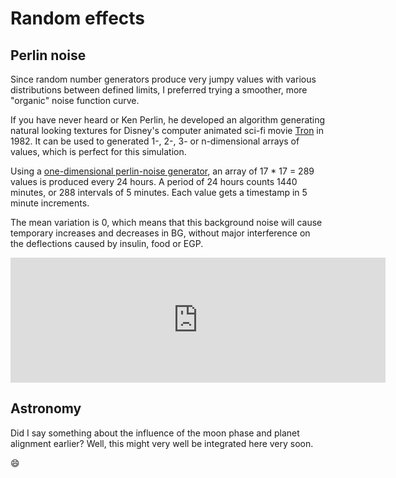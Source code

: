 Random effects
==============

## Perlin noise

Since random number generators produce very jumpy values with various distributions between defined limits, I preferred trying a smoother, more "organic" noise function curve. 

If you have never heard or Ken Perlin, he developed an algorithm generating natural looking textures for Disney's computer animated sci-fi movie [Tron](https://www.imdb.com/title/tt0084827) in 1982. It can be used to generated 1-, 2-, 3- or n-dimensional arrays of values, which is perfect for this simulation.  

Using a [one-dimensional perlin-noise generator](https://github.com/andrewrk/node-perlin-noise#readme), an array of 17 * 17 = 289 values is produced every 24 hours. A period of 24 hours counts 1440 minutes, or 288 intervals of 5 minutes. Each value gets a timestamp in 5 minute increments.

The mean variation is 0, which means that this background noise will cause temporary increases and decreases in BG, without major interference on the deflections caused by insulin, food or EGP.

<iframe style="width: 600px; height: 200px; overflow: hidden;"  scrolling="no" frameborder="0" src="https://preview.p5js.org/lsandini/embed/F1CtK8SNk"></iframe>

## Astronomy

Did I say something about the influence of the moon phase and planet alignment earlier? Well, this might very well be integrated here very soon.

:smile: